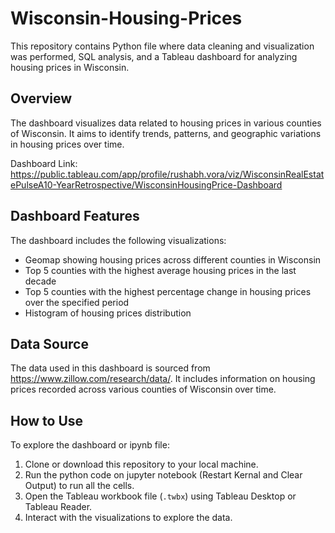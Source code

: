 # Wisconsin-Housing-Prices

This repository contains Python file where data cleaning and visualization was performed, SQL analysis, and a Tableau dashboard for analyzing housing prices in Wisconsin.

## Overview

The dashboard visualizes data related to housing prices in various counties of Wisconsin. It aims to identify trends, patterns, and geographic variations in housing prices over time.

Dashboard Link: https://public.tableau.com/app/profile/rushabh.vora/viz/WisconsinRealEstatePulseA10-YearRetrospective/WisconsinHousingPrice-Dashboard

## Dashboard Features

The dashboard includes the following visualizations:

- Geomap showing housing prices across different counties in Wisconsin
- Top 5 counties with the highest average housing prices in the last decade
- Top 5 counties with the highest percentage change in housing prices over the specified period
- Histogram of housing prices distribution

## Data Source

The data used in this dashboard is sourced from https://www.zillow.com/research/data/. It includes information on housing prices recorded across various counties of Wisconsin over time.

## How to Use

To explore the dashboard or ipynb file:

1. Clone or download this repository to your local machine.
2. Run the python code on jupyter notebook (Restart Kernal and Clear Output) to run all the cells.
3. Open the Tableau workbook file (`.twbx`) using Tableau Desktop or Tableau Reader.
4. Interact with the visualizations to explore the data.
